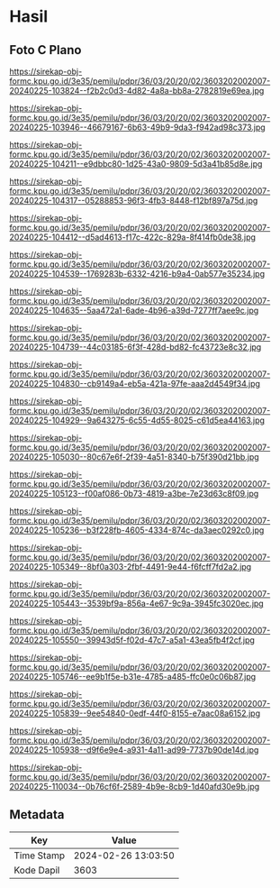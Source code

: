 # Hasil

## Foto C Plano

https://sirekap-obj-formc.kpu.go.id/3e35/pemilu/pdpr/36/03/20/20/02/3603202002007-20240225-103824--f2b2c0d3-4d82-4a8a-bb8a-2782819e69ea.jpg

https://sirekap-obj-formc.kpu.go.id/3e35/pemilu/pdpr/36/03/20/20/02/3603202002007-20240225-103946--46679167-6b63-49b9-9da3-f942ad98c373.jpg

https://sirekap-obj-formc.kpu.go.id/3e35/pemilu/pdpr/36/03/20/20/02/3603202002007-20240225-104211--e9dbbc80-1d25-43a0-9809-5d3a41b85d8e.jpg

https://sirekap-obj-formc.kpu.go.id/3e35/pemilu/pdpr/36/03/20/20/02/3603202002007-20240225-104317--05288853-96f3-4fb3-8448-f12bf897a75d.jpg

https://sirekap-obj-formc.kpu.go.id/3e35/pemilu/pdpr/36/03/20/20/02/3603202002007-20240225-104412--d5ad4613-f17c-422c-829a-8f414fb0de38.jpg

https://sirekap-obj-formc.kpu.go.id/3e35/pemilu/pdpr/36/03/20/20/02/3603202002007-20240225-104539--1769283b-6332-4216-b9a4-0ab577e35234.jpg

https://sirekap-obj-formc.kpu.go.id/3e35/pemilu/pdpr/36/03/20/20/02/3603202002007-20240225-104635--5aa472a1-6ade-4b96-a39d-7277ff7aee9c.jpg

https://sirekap-obj-formc.kpu.go.id/3e35/pemilu/pdpr/36/03/20/20/02/3603202002007-20240225-104739--44c03185-6f3f-428d-bd82-fc43723e8c32.jpg

https://sirekap-obj-formc.kpu.go.id/3e35/pemilu/pdpr/36/03/20/20/02/3603202002007-20240225-104830--cb9149a4-eb5a-421a-97fe-aaa2d4549f34.jpg

https://sirekap-obj-formc.kpu.go.id/3e35/pemilu/pdpr/36/03/20/20/02/3603202002007-20240225-104929--9a643275-6c55-4d55-8025-c61d5ea44163.jpg

https://sirekap-obj-formc.kpu.go.id/3e35/pemilu/pdpr/36/03/20/20/02/3603202002007-20240225-105030--80c67e6f-2f39-4a51-8340-b75f390d21bb.jpg

https://sirekap-obj-formc.kpu.go.id/3e35/pemilu/pdpr/36/03/20/20/02/3603202002007-20240225-105123--f00af086-0b73-4819-a3be-7e23d63c8f09.jpg

https://sirekap-obj-formc.kpu.go.id/3e35/pemilu/pdpr/36/03/20/20/02/3603202002007-20240225-105236--b3f228fb-4605-4334-874c-da3aec0292c0.jpg

https://sirekap-obj-formc.kpu.go.id/3e35/pemilu/pdpr/36/03/20/20/02/3603202002007-20240225-105349--8bf0a303-2fbf-4491-9e44-f6fcff7fd2a2.jpg

https://sirekap-obj-formc.kpu.go.id/3e35/pemilu/pdpr/36/03/20/20/02/3603202002007-20240225-105443--3539bf9a-856a-4e67-9c9a-3945fc3020ec.jpg

https://sirekap-obj-formc.kpu.go.id/3e35/pemilu/pdpr/36/03/20/20/02/3603202002007-20240225-105550--39943d5f-f02d-47c7-a5a1-43ea5fb4f2cf.jpg

https://sirekap-obj-formc.kpu.go.id/3e35/pemilu/pdpr/36/03/20/20/02/3603202002007-20240225-105746--ee9b1f5e-b31e-4785-a485-ffc0e0c06b87.jpg

https://sirekap-obj-formc.kpu.go.id/3e35/pemilu/pdpr/36/03/20/20/02/3603202002007-20240225-105839--9ee54840-0edf-44f0-8155-e7aac08a6152.jpg

https://sirekap-obj-formc.kpu.go.id/3e35/pemilu/pdpr/36/03/20/20/02/3603202002007-20240225-105938--d9f6e9e4-a931-4a11-ad99-7737b90de14d.jpg

https://sirekap-obj-formc.kpu.go.id/3e35/pemilu/pdpr/36/03/20/20/02/3603202002007-20240225-110034--0b76cf6f-2589-4b9e-8cb9-1d40afd30e9b.jpg


## Metadata

| Key        | Value               |
| ---------- | ------------------- |
| Time Stamp | 2024-02-26 13:03:50 |
| Kode Dapil | 3603                |



